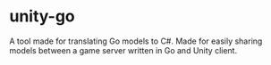 # unity-go
A tool made for translating Go models to C#. Made for easily sharing models between a game server written in Go and Unity client.
